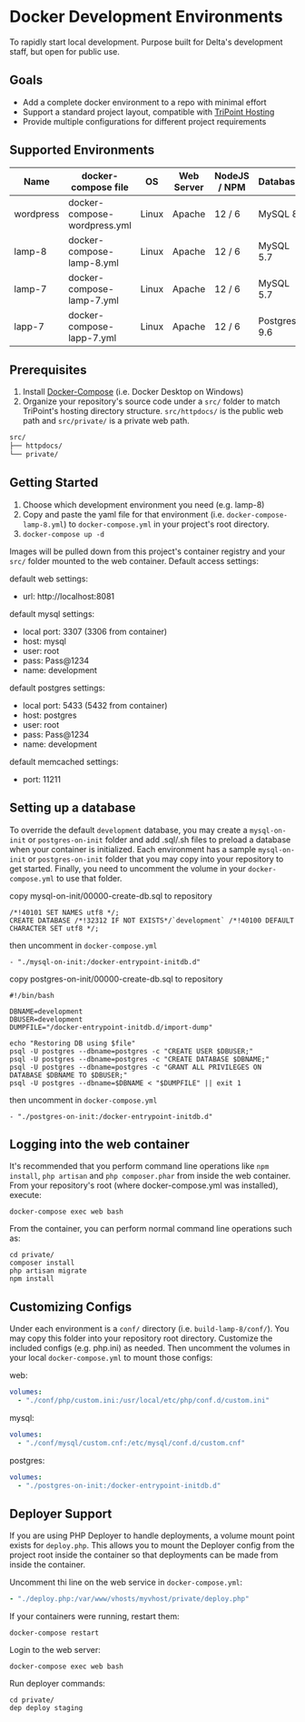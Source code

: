 # Docker Development Environments
To rapidly start local development. Purpose built for Delta's development staff, but open for public use.

## Goals
* Add a complete docker environment to a repo with minimal effort
* Support a standard project layout, compatible with [TriPoint Hosting](https://www.tripointhosting.com)
* Provide multiple configurations for different project requirements

## Supported Environments

| Name | docker-compose file | OS | Web Server | NodeJS / NPM | Database | PHP | Composer | Deployer | WP CLi |  
| --- | --- | --- |--- |--- |--- |--- |--- |--- |--- |
| wordpress | docker-compose-wordpress.yml | Linux | Apache | 12 / 6 |  MySQL 8 | PHP 8 | X | X | X |
| lamp-8 | docker-compose-lamp-8.yml | Linux | Apache | 12 / 6 | MySQL 5.7 | PHP 8 | X | X | |
| lamp-7 | docker-compose-lamp-7.yml | Linux | Apache | 12 / 6 | MySQL 5.7 | PHP 7 | X | X | |
| lapp-7 | docker-compose-lapp-7.yml | Linux | Apache | 12 / 6 | Postgres 9.6 | PHP 7 | X | X | |

## Prerequisites

1. Install [Docker-Compose](https://docs.docker.com/compose/install/) (i.e. Docker Desktop on Windows)
2. Organize your repository's source code under a `src/` folder to match TriPoint's hosting directory structure. `src/httpdocs/` is the public web path and `src/private/` is a private web path.

```bash
src/
├── httpdocs/
└── private/
```

## Getting Started

1. Choose which development environment you need (e.g. lamp-8)
1. Copy and paste the yaml file for that environment (i.e. `docker-compose-lamp-8.yml`) to `docker-compose.yml` in your project's root directory.
1. `docker-compose up -d`

Images will be pulled down from this project's container registry and your `src/` folder mounted to the web container. Default access settings:

default web settings:
* url: http://localhost:8081
  
default mysql settings:
* local port: 3307 (3306 from container)
* host: mysql
* user: root
* pass: Pass@1234
* name: development

default postgres settings:
* local port: 5433 (5432 from container)
* host: postgres
* user: root
* pass: Pass@1234
* name: development

default memcached settings:
* port: 11211

## Setting up a database

To override the default `development` database, you may create a `mysql-on-init` or `postgres-on-init` folder and add .sql/.sh files to preload a database when your container is initialized. Each environment has a sample `mysql-on-init` or `postgres-on-init` folder that you may copy into your repository to get started. Finally, you need to uncomment the volume in your `docker-compose.yml` to use that folder.

copy mysql-on-init/00000-create-db.sql to repository
```shell
/*!40101 SET NAMES utf8 */;
CREATE DATABASE /*!32312 IF NOT EXISTS*/`development` /*!40100 DEFAULT CHARACTER SET utf8 */;
```
then uncomment in `docker-compose.yml`
```shell
- "./mysql-on-init:/docker-entrypoint-initdb.d"
```

copy postgres-on-init/00000-create-db.sql to repository
```shell
#!/bin/bash

DBNAME=development
DBUSER=development
DUMPFILE="/docker-entrypoint-initdb.d/import-dump"

echo "Restoring DB using $file"
psql -U postgres --dbname=postgres -c "CREATE USER $DBUSER;"
psql -U postgres --dbname=postgres -c "CREATE DATABASE $DBNAME;"
psql -U postgres --dbname=postgres -c "GRANT ALL PRIVILEGES ON DATABASE $DBNAME TO $DBUSER;"
psql -U postgres --dbname=$DBNAME < "$DUMPFILE" || exit 1
```
then uncomment in `docker-compose.yml`
```shell
- "./postgres-on-init:/docker-entrypoint-initdb.d"
```

## Logging into the web container
It's recommended that you perform command line operations like `npm install`, `php artisan` and `php composer.phar` from inside the web container. From your repository's root (where docker-compose.yml was installed), execute:

`docker-compose exec web bash`

From the container, you can perform normal command line operations such as:
```shell
cd private/
composer install
php artisan migrate
npm install
```

## Customizing Configs

Under each environment is a `conf/` directory (i.e. `build-lamp-8/conf/`). You may copy this folder into your repository root directory. Customize the included configs (e.g. php.ini) as needed. Then uncomment the volumes in your local `docker-compose.yml` to mount those configs:

web:
```yaml
volumes:
  - "./conf/php/custom.ini:/usr/local/etc/php/conf.d/custom.ini"
```
mysql:
```yaml
volumes:
  - "./conf/mysql/custom.cnf:/etc/mysql/conf.d/custom.cnf"
```
postgres:
```yaml
volumes:
  - "./postgres-on-init:/docker-entrypoint-initdb.d"
```

## Deployer Support

If you are using PHP Deployer to handle deployments, a volume mount point exists for `deploy.php`. This allows you to mount the Deployer config from the project root inside the container so that deployments can be made from inside the container.

Uncomment thi line on the web service in `docker-compose.yml`:
```yaml
- "./deploy.php:/var/www/vhosts/myvhost/private/deploy.php"
```

If your containers were running, restart them:

`docker-compose restart`

Login to the web server:

`docker-compose exec web bash`

Run deployer commands:
```shell
cd private/
dep deploy staging
```
